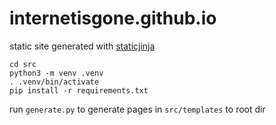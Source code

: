 # internetisgone.github.io

static site generated with [staticjinja](https://github.com/staticjinja/staticjinja)<br>

```
cd src
python3 -m venv .venv
. .venv/bin/activate
pip install -r requirements.txt
```
run `generate.py` to generate pages in `src/templates` to root dir